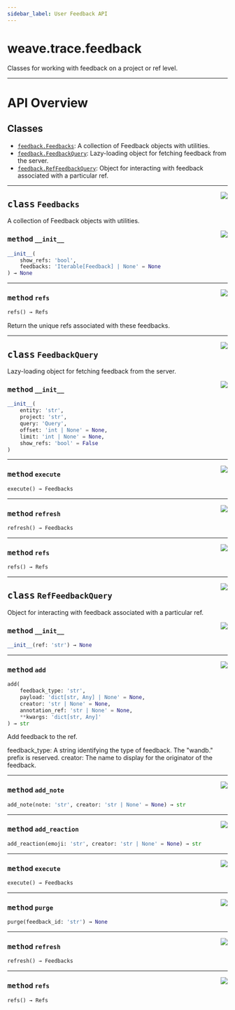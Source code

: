 ```yaml
---
sidebar_label: User Feedback API
---
```


# weave.trace.feedback

Classes for working with feedback on a project or ref level.

---


# API Overview



## Classes

- [`feedback.Feedbacks`](#class-feedbacks): A collection of Feedback objects with utilities.
- [`feedback.FeedbackQuery`](#class-feedbackquery): Lazy-loading object for fetching feedback from the server.
- [`feedback.RefFeedbackQuery`](#class-reffeedbackquery): Object for interacting with feedback associated with a particular ref.




---


<a href="https://github.com/wandb/weave/blob/master/weave/trace/feedback.py#L21"><img align="right" src="https://img.shields.io/badge/-source-cccccc?style=flat-square" /></a>

## <kbd>class</kbd> `Feedbacks`
A collection of Feedback objects with utilities. 

<a href="https://github.com/wandb/weave/blob/master/weave/trace/feedback.py#L26"><img align="right" src="https://img.shields.io/badge/-source-cccccc?style=flat-square" /></a>

### <kbd>method</kbd> `__init__`

```python
__init__(
    show_refs: 'bool',
    feedbacks: 'Iterable[Feedback] | None' = None
) → None
```








---

<a href="https://github.com/wandb/weave/blob/master/weave/trace/feedback.py#L32"><img align="right" src="https://img.shields.io/badge/-source-cccccc?style=flat-square" /></a>

### <kbd>method</kbd> `refs`

```python
refs() → Refs
```

Return the unique refs associated with these feedbacks. 


---

<a href="https://github.com/wandb/weave/blob/master/weave/trace/feedback.py#L84"><img align="right" src="https://img.shields.io/badge/-source-cccccc?style=flat-square" /></a>

## <kbd>class</kbd> `FeedbackQuery`
Lazy-loading object for fetching feedback from the server. 

<a href="https://github.com/wandb/weave/blob/master/weave/trace/feedback.py#L97"><img align="right" src="https://img.shields.io/badge/-source-cccccc?style=flat-square" /></a>

### <kbd>method</kbd> `__init__`

```python
__init__(
    entity: 'str',
    project: 'str',
    query: 'Query',
    offset: 'int | None' = None,
    limit: 'int | None' = None,
    show_refs: 'bool' = False
)
```








---

<a href="https://github.com/wandb/weave/blob/master/weave/trace/feedback.py#L145"><img align="right" src="https://img.shields.io/badge/-source-cccccc?style=flat-square" /></a>

### <kbd>method</kbd> `execute`

```python
execute() → Feedbacks
```





---

<a href="https://github.com/wandb/weave/blob/master/weave/trace/feedback.py#L126"><img align="right" src="https://img.shields.io/badge/-source-cccccc?style=flat-square" /></a>

### <kbd>method</kbd> `refresh`

```python
refresh() → Feedbacks
```





---

<a href="https://github.com/wandb/weave/blob/master/weave/trace/feedback.py#L151"><img align="right" src="https://img.shields.io/badge/-source-cccccc?style=flat-square" /></a>

### <kbd>method</kbd> `refs`

```python
refs() → Refs
```






---

<a href="https://github.com/wandb/weave/blob/master/weave/trace/feedback.py#L168"><img align="right" src="https://img.shields.io/badge/-source-cccccc?style=flat-square" /></a>

## <kbd>class</kbd> `RefFeedbackQuery`
Object for interacting with feedback associated with a particular ref. 

<a href="https://github.com/wandb/weave/blob/master/weave/trace/feedback.py#L173"><img align="right" src="https://img.shields.io/badge/-source-cccccc?style=flat-square" /></a>

### <kbd>method</kbd> `__init__`

```python
__init__(ref: 'str') → None
```








---

<a href="https://github.com/wandb/weave/blob/master/weave/trace/feedback.py#L216"><img align="right" src="https://img.shields.io/badge/-source-cccccc?style=flat-square" /></a>

### <kbd>method</kbd> `add`

```python
add(
    feedback_type: 'str',
    payload: 'dict[str, Any] | None' = None,
    creator: 'str | None' = None,
    annotation_ref: 'str | None' = None,
    **kwargs: 'dict[str, Any]'
) → str
```

Add feedback to the ref. 

feedback_type: A string identifying the type of feedback. The "wandb." prefix is reserved. creator: The name to display for the originator of the feedback. 

---

<a href="https://github.com/wandb/weave/blob/master/weave/trace/feedback.py#L244"><img align="right" src="https://img.shields.io/badge/-source-cccccc?style=flat-square" /></a>

### <kbd>method</kbd> `add_note`

```python
add_note(note: 'str', creator: 'str | None' = None) → str
```





---

<a href="https://github.com/wandb/weave/blob/master/weave/trace/feedback.py#L235"><img align="right" src="https://img.shields.io/badge/-source-cccccc?style=flat-square" /></a>

### <kbd>method</kbd> `add_reaction`

```python
add_reaction(emoji: 'str', creator: 'str | None' = None) → str
```





---

<a href="https://github.com/wandb/weave/blob/master/weave/trace/feedback.py#L145"><img align="right" src="https://img.shields.io/badge/-source-cccccc?style=flat-square" /></a>

### <kbd>method</kbd> `execute`

```python
execute() → Feedbacks
```





---

<a href="https://github.com/wandb/weave/blob/master/weave/trace/feedback.py#L253"><img align="right" src="https://img.shields.io/badge/-source-cccccc?style=flat-square" /></a>

### <kbd>method</kbd> `purge`

```python
purge(feedback_id: 'str') → None
```





---

<a href="https://github.com/wandb/weave/blob/master/weave/trace/feedback.py#L126"><img align="right" src="https://img.shields.io/badge/-source-cccccc?style=flat-square" /></a>

### <kbd>method</kbd> `refresh`

```python
refresh() → Feedbacks
```





---

<a href="https://github.com/wandb/weave/blob/master/weave/trace/feedback.py#L151"><img align="right" src="https://img.shields.io/badge/-source-cccccc?style=flat-square" /></a>

### <kbd>method</kbd> `refs`

```python
refs() → Refs
```





